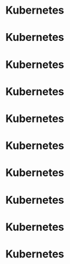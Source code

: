 # Kubernetes
# Kubernetes
# Kubernetes
# Kubernetes
# Kubernetes
# Kubernetes
# Kubernetes
# Kubernetes
# Kubernetes
# Kubernetes
